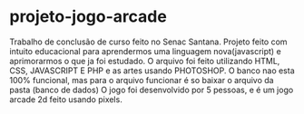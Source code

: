 # projeto-jogo-arcade
 Trabalho de conclusão de curso feito no Senac Santana.
 Projeto feito com intuito educacional para aprendermos uma linguagem nova(javascript) e aprimorarmos o que ja foi estudado.
 O arquivo foi feito utilizando HTML, CSS, JAVASCRIPT E PHP e as artes usando PHOTOSHOP.
 O banco nao esta 100% funcional, mas para o arquivo funcionar é so baixar o arquivo da pasta (banco de dados)
 O jogo foi desenvolvido por 5 pessoas, e é um jogo arcade 2d feito usando pixels.
